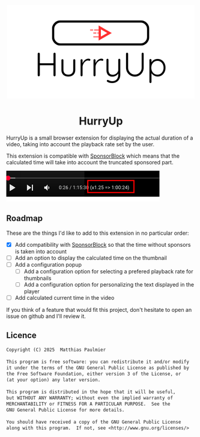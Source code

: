 <p align="center">
  <img src="./assets/images/full_logo.png" alt="Logo"></img>
</p>
<h1 align="center">HurryUp</h1>

HurryUp is a small browser extension for displaying the actual duration of a video, taking into account the playback rate set by the user.

This extension is compatible with [SponsorBlock](https://github.com/ajayyy/SponsorBlock "SponsorBlock") which means that the calculated time will take into account the truncated sponsored part.

![Demo of HurryUp](./assets/images/demo.png "Demo of HurryUp")

## Roadmap

These are the things I'd like to add to this extension in no particular order:

* [x] Add compatibility with [SponsorBlock](https://github.com/ajayyy/SponsorBlock "SponsorBlock") so that the time without sponsors is taken into account
* [ ] Add an option to display the calculated time on the thumbnail
* [ ] Add a configuration popup
  * [ ] Add a configuration option for selecting a prefered playback rate for thumbnails
  * [ ] Add a configuration option for personalizing the text displayed in the player
* [ ] Add calculated current time in the video

If you think of a feature that would fit this project, don't hesitate to open an issue on github and I'll review it.

## Licence

```text
Copyright (C) 2025  Matthias Paulmier

This program is free software: you can redistribute it and/or modify
it under the terms of the GNU General Public License as published by
the Free Software Foundation, either version 3 of the License, or
(at your option) any later version.

This program is distributed in the hope that it will be useful,
but WITHOUT ANY WARRANTY; without even the implied warranty of
MERCHANTABILITY or FITNESS FOR A PARTICULAR PURPOSE.  See the
GNU General Public License for more details.

You should have received a copy of the GNU General Public License
along with this program.  If not, see <http://www.gnu.org/licenses/>
```

